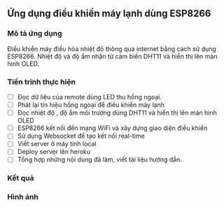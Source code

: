 ## Ứng dụng điều khiển máy lạnh dùng ESP8266 

### Mô tả ứng dụng 

Điều khiển  máy điều hòa nhiệt độ thông qua internet bằng cách sử dụng ESP8266. Nhiệt độ và độ ẩm nhận từ cảm biến DHT11 và hiển thị lên màn hình OLED. 

### Tiến trình thực hiện

* [ ] Đọc dữ liệu của remote dùng LED thu hồng ngoại. 
* [ ] Phát lại tín hiệu hồng ngoại để điều khiển máy lạnh
* [ ] Đọc nhiệt độ , độ ẩm môi trường dùng DHT11 và hiển thị lên màn hình OLED 
* [ ] ESP8266 kết nối đến mạng WiFi và xây dựng giao diện điều khiển
* [ ] Sử dụng Websocket để tạo kết nối real-time
* [ ] Viết server ở máy tính local
* [ ] Deploy server lên heroku
* [ ] Tổng hợp những nội dung đã làm, viết tài liệu hướng dẫn.

### Kết quả 

### Hình ảnh




